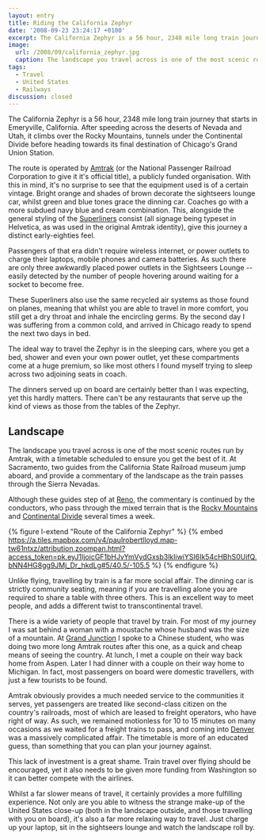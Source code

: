 ```yaml
---
layout: entry
title: Riding the California Zephyr
date: '2008-09-23 23:24:17 +0100'
excerpt: The California Zephyr is a 56 hour, 2348 mile long train journey that starts in Emeryville, California. After speeding across the deserts of Nevada and Utah, it climbs over the Rocky Mountains, tunnels under the Continental Divide before heading towards its final destination of Chicago's Grand Union Station.
image:
  url: /2008/09/california_zephyr.jpg
  caption: The landscape you travel across is one of the most scenic routes run by Amtrak
tags:
  - Travel
  - United States
  - Railways
discussion: closed
---
```

The California Zephyr is a 56 hour, 2348 mile long train journey that starts in Emeryville, California. After speeding across the deserts of Nevada and Utah, it climbs over the Rocky Mountains, tunnels under the Continental Divide before heading towards its final destination of Chicago's Grand Union Station.

The route is operated by [Amtrak][1] (or the National Passenger Railroad Corporation to give it it's official title), a publicly funded organisation. With this in mind, it's no surprise to see that the equipment used is of a certain vintage. Bright orange and shades of brown decorate the sightseers lounge car, whilst green and blue tones grace the dinning car. Coaches go with a more subdued navy blue and cream combination. This, alongside the general styling of the [Superliners][2] consist (all signage being typeset in Helvetica, as was used in the original Amtrak identity), give this journey a distinct early-eighties feel.

Passengers of that era didn't require wireless internet, or power outlets to charge their laptops, mobile phones and camera batteries. As such there are only three awkwardly placed power outlets in the Sightseers Lounge -- easily detected by the number of people hovering around waiting for a socket to become free.

These Superliners also use the same recycled air systems as those found on planes, meaning that whilst you are able to travel in more comfort, you still get a dry throat and inhale the encircling germs. By the second day I was suffering from a common cold, and arrived in Chicago ready to spend the next two days in bed.

The ideal way to travel the Zephyr is in the sleeping cars, where you get a bed, shower and even your own power outlet, yet these compartments come at a huge premium, so like most others I found myself trying to sleep across two adjoining seats in coach.

The dinners served up on board are certainly better than I was expecting, yet this hardly matters. There can't be any restaurants that serve up the kind of views as those from the tables of the Zephyr.

## Landscape
The landscape you travel across is one of the most scenic routes run by Amtrak, with a timetable scheduled to ensure you get the best of it. At Sacramento, two guides from the California State Railroad museum jump aboard, and provide a commentary of the landscape as the train passes through the Sierra Nevadas.

Although these guides step of at [Reno][3], the commentary is continued by the conductors, who pass through the mixed terrain that is the [Rocky Mountains][4] and [Continental Divide][5] several times a week.

{% figure l-extend "Route of the California Zephyr" %}
{% embed https://a.tiles.mapbox.com/v4/paulrobertlloyd.map-tw61ntxz/attribution,zoompan.html?access_token=pk.eyJ1IjoicGF1bHJvYmVydGxsb3lkIiwiYSI6Ik54cHBhS0UifQ.bNN4HG8gg9JMj_Dr_hkdLg#5/40.5/-105.5 %}
{% endfigure %}

Unlike flying, travelling by train is a far more social affair. The dinning car is strictly community seating, meaning if you are travelling alone you are required to share a table with three others. This is an excellent way to meet people, and adds a different twist to transcontinental travel.

There is a wide variety of people that travel by train. For most of my journey I was sat behind a woman with a moustache whose husband was the size of a mountain. At [Grand Junction][6] I spoke to a Chinese student, who was doing two more long Amtrak routes after this one, as a quick and cheap means of seeing the country. At lunch, I met a couple on their way back home from Aspen. Later I had dinner with a couple on their way home to Michigan. In fact, most passengers on board were domestic travellers, with just a few tourists to be found.

Amtrak obviously provides a much needed service to the communities it serves, yet passengers are treated like second-class citizen on the country's railroads, most of which are leased to freight operators, who have right of way. As such, we remained motionless for 10 to 15 minutes on many occasions as we waited for a freight trains to pass, and coming into [Denver][7] was a massively complicated affair. The timetable is more of an educated guess, than something that you can plan your journey against.

This lack of investment is a great shame. Train travel over flying should be encouraged, yet it also needs to be given more funding from Washington so it can better compete with the airlines.

Whilst a far slower means of travel, it certainly provides a more fulfilling experience. Not only are you able to witness the strange make-up of the United States close-up (both in the landscape outside, and those travelling with you on board), it's also a far more relaxing way to travel. Just charge up your laptop, sit in the sightseers lounge and watch the landscape roll by.

[1]: http://en.wikipedia.org/wiki/Amtrak
[2]: http://en.wikipedia.org/wiki/Superliner_(railcar)
[3]: http://en.wikipedia.org/wiki/Reno
[4]: http://en.wikipedia.org/wiki/Rocky_Mountains
[5]: http://en.wikipedia.org/wiki/Continental_Divide
[6]: http://en.wikipedia.org/wiki/Grand_Junction,_Colorado
[7]: http://en.wikipedia.org/wiki/Denver
